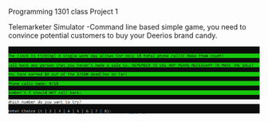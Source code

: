 Programming 1301 class Project 1

Telemarketer Simulator
-Command line based simple game, you need to convince potential customers to buy your Deerios brand candy.

![ScreenShot](https://github.com/aaprather/Telemarketer-Simulator/blob/master/Screenshot.png)
